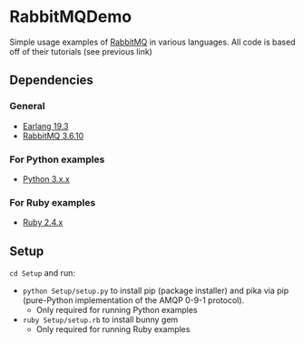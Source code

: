 # RabbitMQDemo

Simple usage examples of [RabbitMQ](https://www.rabbitmq.com/getstarted.html) in various languages.  All code is based off of their tutorials (see previous link)

## Dependencies

### General
- [Earlang 19.3](http://www.erlang.org/downloads)
- [RabbitMQ 3.6.10](https://www.rabbitmq.com/download.html)

### For Python examples
- [Python 3.x.x](https://www.python.org/downloads/)

### For Ruby examples
- [Ruby 2.4.x](https://www.ruby-lang.org/en/documentation/installation/)

## Setup
`cd Setup` and run:

- `python Setup/setup.py` to install pip (package installer) and pika via pip (pure-Python implementation of the AMQP 0-9-1 protocol).
    - Only required for running Python examples
- `ruby Setup/setup.rb` to install bunny gem
    - Only required for running Ruby examples
